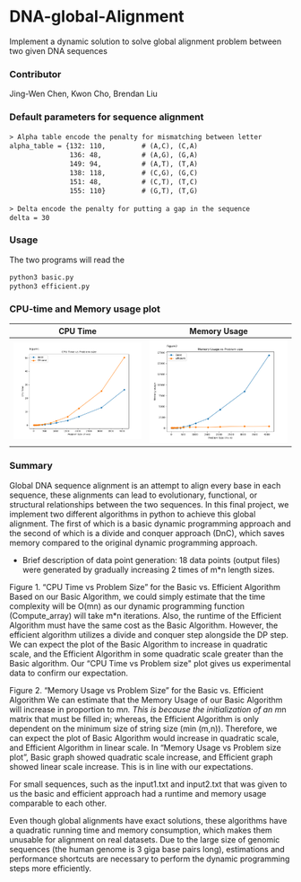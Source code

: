 # DNA-global-Alignment
Implement a dynamic solution to solve global alignment problem between two given DNA sequences

### Contributor
Jing-Wen Chen, Kwon Cho, Brendan Liu

### Default parameters for sequence alignment
```
> Alpha table encode the penalty for mismatching between letter
alpha_table = {132: 110,         # (A,C), (C,A)
               136: 48,          # (A,G), (G,A)
               149: 94,          # (A,T), (T,A)
               138: 118,         # (C,G), (G,C)
               151: 48,          # (C,T), (T,C)
               155: 110}         # (G,T), (T,G)
               
> Delta encode the penalty for putting a gap in the sequence
delta = 30

```
### Usage
The two programs will read the 
```
python3 basic.py
python3 efficient.py
```

### CPU-time and Memory usage plot
|         CPU Time         |        Memory Usage        |
| :----------------------: | :------------------------: |
| ![time](img/CPUPlot.png) | ![mem](img/MemoryPlot.png) | 

### Summary
Global DNA sequence alignment is an attempt to align every base in each sequence, these alignments can lead to evolutionary,
functional, or structural relationships between the two sequences. In this final project, we implement two different algorithms in python
to achieve this global alignment. The first of which is a basic dynamic programming approach and the second of which is a divide and conquer
approach (DnC), which saves memory compared to the original dynamic programming approach.

- Brief description of data point generation: 18 data points (output files) were generated by gradually increasing 2 times of m*n length sizes.

Figure 1. “CPU Time vs Problem Size” for the Basic vs. Efficient Algorithm
Based on our Basic Algorithm, we could simply estimate that the time complexity will be O(mn) as our dynamic programming function (Compute_array)
will take m*n iterations. Also, the runtime of the Efficient Algorithm must have the same cost as the Basic Algorithm. However, the efficient algorithm
utilizes a divide and conquer step alongside the DP step. We can expect the plot of the Basic Algorithm to increase in quadratic scale,
and the Efficient Algorithm in some quadratic scale greater than the Basic algorithm. Our “CPU Time vs Problem size" plot gives us experimental data to confirm
our expectation.

Figure 2. “Memory Usage vs Problem Size” for the Basic vs. Efficient Algorithm
We can estimate that the Memory Usage of our Basic Algorithm will increase in proportion to m*n. This is because the initialization of an m*n matrix
that must be filled in; whereas, the Efficient Algorithm is only dependent on the minimum size of string size (min (m,n)). Therefore, we can expect
the plot of Basic Algorithm would increase in quadratic scale, and Efficient Algorithm in linear scale. In “Memory Usage vs Problem size plot”,
Basic graph showed quadratic scale increase, and Efficient graph showed linear scale increase. This is in line with our expectations.

For small sequences, such as the input1.txt and input2.txt that was given to us the basic and efficient approach had a runtime and
memory usage comparable to each other.

Even though global alignments have exact solutions, these algorithms have a quadratic running time and memory
consumption, which makes them unusable for alignment on real datasets. Due to the large size of genomic sequences
(the human genome is 3 giga base pairs long), estimations and performance shortcuts are necessary to perform the dynamic programming steps
more efficiently.
